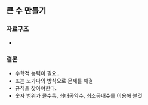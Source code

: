 ##  큰 수 만들기

### 자료구조
- 

### 결론
- 수학적 능력이 필요..
- 또는 노가다의 방식으로 문제를 해결
- 규칙을 찾아야한다. 
- 숫자 범위가 클수록, 최대공약수, 최소공배수를 이용해 볼것

